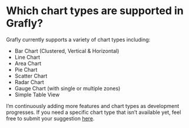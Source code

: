 # Which chart types are supported in Grafly?

Grafly currently supports a variety of chart types including:

* Bar Chart (Clustered, Vertical & Horizontal)
* Line Chart
* Area Chart
* Pie Chart
* Scatter Chart
* Radar Chart
* Gauge Chart (with single or multiple zones)
* Simple Table View

I’m continuously adding more features and chart types as development progresses. If you need a specific chart type that isn’t available yet, feel free to submit your suggestion [here](https://grafly-feedback.pythonandvba.com/?swcfpc=1).

